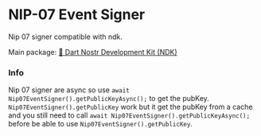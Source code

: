 # NIP-07 Event Signer

Nip 07 signer compatible with ndk.

Main package: [🔗 Dart Nostr Development Kit (NDK)](https://pub.dev/packages/ndk)

### Info

Nip 07 signer are async so use `await Nip07EventSigner().getPublicKeyAsync();` to get the pubKey. `Nip07EventSigner().getPublicKey` work but it get the pubKey from a cache and you still need to call `await Nip07EventSigner().getPublicKeyAsync();` before be able to use `Nip07EventSigner().getPublicKey`.